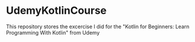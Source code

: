 # UdemyKotlinCourse

This repository stores the excercise I did for the "Kotlin for Beginners: Learn Programming With Kotlin" from Udemy
